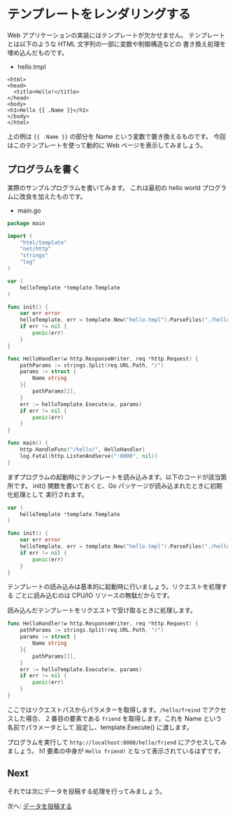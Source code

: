# テンプレートをレンダリングする

Web アプリケーションの実装にはテンプレートが欠かせません。
テンプレートとは以下のような HTML 文字列の一部に変数や制御構造などの
書き換え処理を埋め込んだものです。

* hello.tmpl

```
<html>
<head>
  <title>Hello!</title>
</head>
<body>
<h1>Hello {{ .Name }}</h1>
</body>
</html>
```

上の例は `{{ .Name }}` の部分を Name という変数で置き換えるものです。
今回はこのテンプレートを使って動的に Web ページを表示してみましょう。

## プログラムを書く

実際のサンプルプログラムを書いてみます。
これは最初の hello world プログラムに改良を加えたものです。

* main.go

```go
package main

import (
	"html/template"
	"net/http"
	"strings"
	"log"
)

var (
	helloTemplate *template.Template
)

func init() {
	var err error
	helloTemplate, err = template.New("hello.tmpl").ParseFiles("./hello.tmpl")
	if err != nil {
		panic(err)
	}
}

func HelloHandler(w http.ResponseWriter, req *http.Request) {
	pathParams := strings.Split(req.URL.Path, "/")
	params := struct {
		Name string
	}{
		pathParams[2],
	}
	err := helloTemplate.Execute(w, params)
	if err != nil {
		panic(err)
	}
}

func main() {
	http.HandleFunc("/hello/", HelloHandler)
	log.Fatal(http.ListenAndServe(":8000", nil))
}

```

まずプログラムの起動時にテンプレートを読み込みます。以下のコードが該当箇所です。
init() 関数を書いておくと、Go パッケージが読み込まれたときに初期化処理として
実行されます。

```go
var (
	helloTemplate *template.Template
)

func init() {
	var err error
	helloTemplate, err = template.New("hello.tmpl").ParseFiles("./hello.tmpl")
	if err != nil {
		panic(err)
	}
}
```

テンプレートの読み込みは基本的に起動時に行いましょう。リクエストを処理する
ごとに読み込むのは CPU/IO リソースの無駄だからです。

読み込んだテンプレートをリクエストで受け取るときに処理します。

```go
func HelloHandler(w http.ResponseWriter, req *http.Request) {
	pathParams := strings.Split(req.URL.Path, "/")
	params := struct {
		Name string
	}{
		pathParams[2],
	}
	err := helloTemplate.Execute(w, params)
	if err != nil {
		panic(err)
	}
}
```

ここではリクエストパスからパラメターを取得します。`/hello/freind` でアクセスした場合、
2 番目の要素である `friend` を取得します。これを Name という名前でパラメータとして
設定し、template.Execute() に渡します。

プログラムを実行して `http://localhost:8000/hello/friend` にアクセスしてみましょう。
h1 要素の中身が `Hello friend!` となって表示されているはずです。

## Next

それでは次にデータを投稿する処理を行ってみましょう。

次へ: [データを投稿する](./04_post_data.md)



